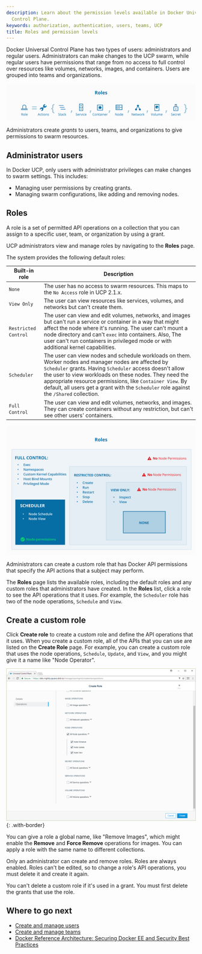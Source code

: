 ```yaml
---
description: Learn about the permission levels available in Docker Universal
  Control Plane.
keywords: authorization, authentication, users, teams, UCP
title: Roles and permission levels
---
```


Docker Universal Control Plane has two types of users: administrators and
regular users. Administrators can make changes to the UCP swarm, while
regular users have permissions that range from no access to full control over
resources like volumes, networks, images, and containers. Users are
grouped into teams and organizations.

![Diagram showing UCP permission levels](../images/role-diagram.svg)

Administrators create *grants* to users, teams, and organizations to give
permissions to swarm resources.  

## Administrator users

In Docker UCP, only users with administrator privileges can make changes to
swarm settings. This includes:

* Managing user permissions by creating grants.
* Managing swarm configurations, like adding and removing nodes.

## Roles

A role is a set of permitted API operations on a collection that you
can assign to a specific user, team, or organization by using a grant.

UCP administrators view and manage roles by navigating to the **Roles** page.

The system provides the following default roles:

| Built-in role        | Description |
|----------------------|-------------|
| `None`               | The user has no access to swarm resources. This maps to the `No Access` role in UCP 2.1.x. |
| `View Only`          | The user can view resources like services, volumes, and networks but can't create them. |
| `Restricted Control` | The user can view and edit volumes, networks, and images but can't run a service or container in a way that might affect the node where it's running. The user can't mount a node directory and can't `exec` into containers. Also, The user can't run containers in privileged mode or with additional kernel capabilities. |
| `Scheduler`          | The user can view nodes and schedule workloads on them. Worker nodes and manager nodes are affected by `Scheduler` grants. Having `Scheduler` access doesn't allow the user to view workloads on these nodes. They need the appropriate resource permissions, like `Container View`. By default, all users get a grant with the `Scheduler` role against the `/Shared` collection. |
| `Full Control`       | The user can view and edit volumes, networks, and images. They can create containers without any restriction, but can't see other users' containers. |

![Diagram showing UCP permission levels](../images/permissions-ucp.svg)

Administrators can create a custom role that has Docker API permissions
that specify the API actions that a subject may perform.

The **Roles** page lists the available roles, including the default roles
and any custom roles that administrators have created. In the **Roles**
list, click a role to see the API operations that it uses. For example, the
`Scheduler` role has two of the node operations, `Schedule` and `View`.

## Create a custom role

Click **Create role** to create a custom role and define the API operations
that it uses. When you create a custom role, all of the APIs that you can use
are listed on the **Create Role** page. For example, you can create a custom
role that uses the node operations, `Schedule`, `Update`, and `View`, and you
might give it a name like "Node Operator".

![](../images/custom-role.png){: .with-border}

You can give a role a global name, like "Remove Images", which might enable
the **Remove** and **Force Remove** operations for images. You can apply a
role with the same name to different collections.

Only an administrator can create and remove roles. Roles are always enabled.
Roles can't be edited, so to change a role's API operations, you must delete it
and create it again.

You can't delete a custom role if it's used in a grant. You must first delete
the grants that use the role.

## Where to go next

* [Create and manage users](create-and-manage-users.md)
* [Create and manage teams](create-and-manage-teams.md)
* [Docker Reference Architecture: Securing Docker EE and Security Best Practices](https://success.docker.com/Architecture/Docker_Reference_Architecture%3A_Securing_Docker_EE_and_Security_Best_Practices)
